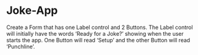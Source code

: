 # Joke-App
Create a Form that has one Label control and 2 Buttons.  The Label control will initially have the words ‘Ready for a Joke?’ showing when the user starts the app.  One Button will read ‘Setup’ and the other Button will read ‘Punchline’. 
